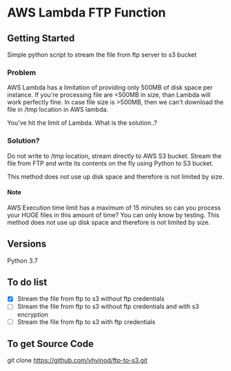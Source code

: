 # AWS Lambda FTP Function
## Getting Started
Simple python script to stream the file from ftp server to s3 bucket
### Problem
AWS Lambda has a limitation of providing only 500MB of disk space per instance. If you're processing file are <500MB in size, than Lambda will work perfectly fine.
In case file size is >500MB, then we can't download the file in /tmp location in AWS lambda.

You’ve hit the limit of Lambda. What is the solution..?
### Solution?
Do not write to /tmp location, stream directly to AWS S3 bucket.
Stream the file from FTP and write its contents on the fly using Python to S3 bucket.

This method does not use up disk space and therefore is not limited by size.
#### Note
AWS Execution time limit has a maximum of 15 minutes so can you process your HUGE files in this amount of time? You can only know by testing.
This method does not use up disk space and therefore is not limited by size.
## Versions
Python 3.7

## To do list
- [X] Stream the file from ftp to s3 without ftp credentials
- [ ] Stream the file from ftp to s3 without ftp credentials and with s3 encryption
- [ ] Stream the file from ftp to s3 with ftp credentials

## To get Source Code
git clone https://github.com/vhvinod/ftp-to-s3.git
